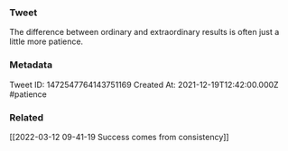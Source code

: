 ### Tweet
The difference between ordinary and extraordinary results is often just a little more patience.

### Metadata
Tweet ID: 1472547764143751169
Created At: 2021-12-19T12:42:00.000Z
#patience

### Related
[[2022-03-12 09-41-19 Success comes from consistency]]

